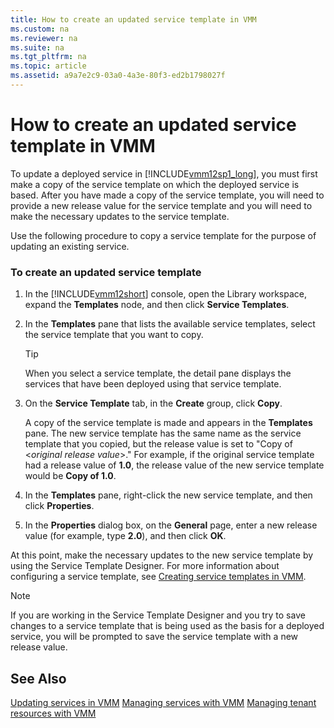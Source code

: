 ```yaml
---
title: How to create an updated service template in VMM
ms.custom: na
ms.reviewer: na
ms.suite: na
ms.tgt_pltfrm: na
ms.topic: article
ms.assetid: a9a7e2c9-03a0-4a3e-80f3-ed2b1798027f
---
```

# How to create an updated service template in VMM
To update a deployed service in [!INCLUDE[vmm12sp1_long](Token/vmm12sp1_long_md.md)], you must first make a copy of the service template on which the deployed service is based. After you have made a copy of the service template, you will need to provide a new release value for the service template and you will need to make the necessary updates to the service template.

Use the following procedure to copy a service template for the purpose of updating an existing service.

### To create an updated service template

1.  In the [!INCLUDE[vmm12short](Token/vmm12short_md.md)] console, open the Library workspace, expand the **Templates** node, and then click **Service Templates**.

2.  In the **Templates** pane that lists the available service templates, select the service template that you want to copy.

    > [!TIP]
    > When you select a service template, the detail pane displays the services that have been deployed using that service template.

3.  On the **Service Template** tab, in the **Create** group, click **Copy**.

    A copy of the service template is made and appears in the **Templates** pane. The new service template has the same name as the service template that you copied, but the release value is set to "Copy of <*original release value*>."  For example, if the original service template had a release value of **1.0**, the release value of the new service template would be **Copy of 1.0**.

4.  In the **Templates** pane, right\-click the new service template, and then click **Properties**.

5.  In the **Properties** dialog box, on the **General** page, enter a new release value \(for example, type **2.0**\), and then click **OK**.

At this point, make the necessary updates to the new service template by using the Service Template Designer. For more information about configuring a service template, see [Creating service templates in VMM](Creating-service-templates-in-VMM.md).

> [!NOTE]
> If you are working in the Service Template Designer and you try to save changes to a service template that is being used as the basis for a deployed service, you will be prompted to save the service template with a new release value.

## See Also
[Updating services in VMM](Updating-services-in-VMM.md)
[Managing services with VMM](Managing-services-with-VMM.md)
[Managing tenant resources with VMM](Managing-tenant-resources-with-VMM.md)


